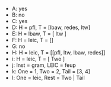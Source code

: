 - A: yes
- B: no
- C: yes
- D: H = pfl, T = [lbaw, redes, ltw]
- E: H = lbaw, T = [ ltw ]
- F: H = leic, T = []
- G: no
- H: H = leic, T = [[pfl, ltw, lbaw, redes]]
- i: H = leic, T = [ Two ]
- j: Inst = gram, LEIC = feup
- k: One = 1, Two = 2, Tail = [3, 4]
- l: One = leic, Rest = Two | Tail